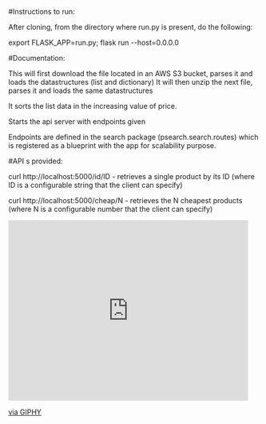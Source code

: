 #Instructions to run:


After cloning, 
from the directory where run.py is present, do the following:

export FLASK_APP=run.py;
flask run --host=0.0.0.0

#Documentation:

This will first download the file located in an AWS S3 bucket, parses it and loads the datastructures (list and dictionary)
It will then unzip the next file, parses it and loads the same datastructures

It sorts the list data in the increasing value of price.

Starts the api server with endpoints given

Endpoints are defined in the search package (psearch.search.routes) which is registered as a blueprint with the app for scalability purpose.

#API s provided:

 curl  http://localhost:5000/id/ID - retrieves a single product by its ID (where ID is a configurable string that the client can specify)
 
 curl  http://localhost:5000/cheap/N - retrieves the N cheapest products (where N is a configurable number that the client can specify)

<iframe src="https://giphy.com/embed/K9b2WiPZi0ZjO" width="480" height="361" frameBorder="0" class="giphy-embed" allowFullScreen></iframe><p><a href="https://giphy.com/gifs/eating-deer-K9b2WiPZi0ZjO">via GIPHY</a></p>
